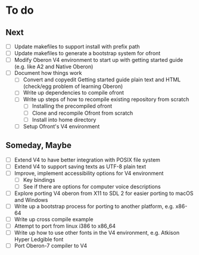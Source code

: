 To do
=====

Next
----

+ [ ] Update makefiles to support install with prefix path
+ [ ] Update makefiles to generate a bootstrap system for ofront
+ [ ] Modify Oberon V4 environment to start up with getting started guide (e.g. like A2 and Native Oberon)
+ [ ] Document how things work
    + [ ] Convert and copyedit Getting started guide plain text and HTML (check/egg problem of learning Oberon)
    + [ ] Write up dependencies to compile ofront
    + [ ] Write up steps of how to recompile existing repository from scratch
        + [ ] Installing the precompiled ofront
        + [ ] Clone and recompile Ofront from scratch
        + [ ] Install into home directory
    + [ ] Setup Ofront's V4 environment

Someday, Maybe
--------------

+ [ ] Extend V4 to have better integration with POSIX file system
+ [ ] Extend V4 to support saving texts as UTF-8 plain text
+ [ ] Improve, implement accessibility options for V4 environment
    + [ ] Key bindings
    + [ ] See if there are options for computer voice descriptions
+ [ ] Explore porting V4 oberon from X11 to SDL 2 for easier porting to macOS and Windows
+ [ ] Write up a bootstrap process for porting to another platform, e.g. x86-64
+ [ ] Write up cross compile example
+ [ ] Attempt to port from linux i386 to x86_64
+ [ ] Write up how to use other fonts in the V4 environment, e.g. Atkison Hyper Ledgible font
+ [ ] Port Oberon-7 compiler to V4
